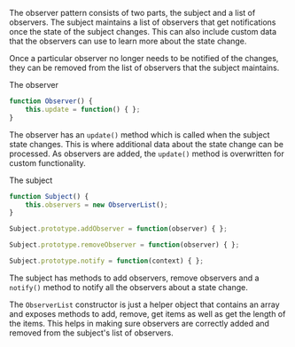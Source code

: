 The observer pattern consists of two parts, the subject and a list of observers. The subject maintains a list of observers that get notifications once the state of the subject changes. This can also include custom data that the observers can use to learn more about the state change. 

Once a particular observer no longer needs to be notified of the changes, they can be removed from the list of observers that the subject maintains.

The observer
```javascript
function Observer() {
    this.update = function() { };
}
```

The observer has an `update()` method which is called when the subject state changes. This is where additional data about the state change can be processed. As observers are added, the `update()` method is overwritten for custom functionality. 

The subject
```javascript
function Subject() {
    this.observers = new ObserverList();
}

Subject.prototype.addObserver = function(observer) { };

Subject.prototype.removeObserver = function(observer) { };

Subject.prototype.notify = function(context) { };
```

The subject has methods to add observers, remove observers and a `notify()` method to notify all the observers about a state change. 

The `ObserverList` constructor is just a helper object that contains an array and exposes methods to add, remove, get items as well as get the length of the items. This helps in making sure observers are correctly added and removed from the subject's list of observers. 
